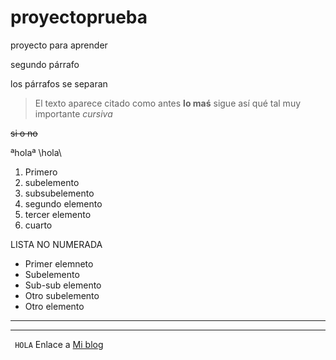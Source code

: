 # proyectoprueba
proyecto para aprender

segundo párrafo

los párrafos se separan
> El texto aparece citado
> como antes
**lo maś**
>sigue así
qué tal
muy importante
_cursiva_

~~si o no~~

ªholaª
\hola\

1. Primero
 1. subelemento
  1. subsubelemento
1. segundo elemento
1. tercer elemento
1. cuarto

LISTA NO NUMERADA
* Primer elemneto
 * Subelemento
  * Sub-sub elemento
 * Otro subelemento
* Otro elemento
_________________________________________________
 _ _ _ _ _
`` HOLA``
Enlace a [Mi blog](http:www.psicobyte.com)
